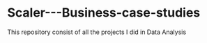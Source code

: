 # Scaler---Business-case-studies
This repository consist of all the projects I did in Data Analysis
